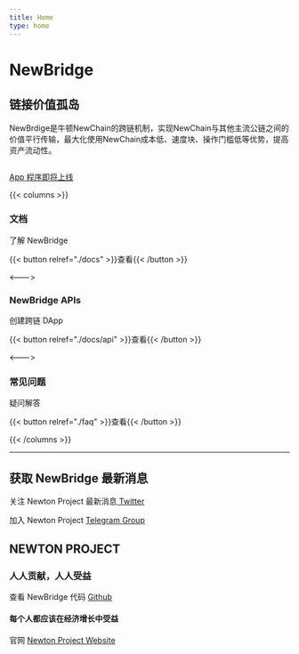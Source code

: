 ```yaml
---
title: Home
type: home
---
```


<div class="banner-s1" id="hyper-jump">
  <h1>New<span>Bridge</span></h1>
  <h2>链接价值孤岛</h2>
  <p>NewBrdige是牛顿NewChain的跨链机制，实现NewChain与其他主流公链之间的价值平行传输，最大化使用NewChain成本低、速度块、操作门槛低等优势，提高资产流动性。</p>
  <div class="launch-app">
      <img src="home-devices.png" alt="">
      <p>
        <a class="btn" href="#">App 程序即将上线</a>
      </p>
  </div>
</div>

<div class="banner-s2">

{{< columns >}}

<i class="far fa-file-alt"></i>

### 文档

了解 NewBridge

{{< button relref="./docs" >}}查看{{< /button >}}

<--->

<i class="fas fa-code"></i>

### NewBridge APIs

创建跨链 DApp

{{< button relref="./docs/api" >}}查看{{< /button >}}

<--->

<i class="far fa-question-circle"></i>

### 常见问题

疑问解答

{{< button relref="./faq" >}}查看{{< /button >}}

{{< /columns >}}

</div>

---

## 获取 NewBridge 最新消息

关注 Newton Project 最新消息<a href="https://www.twitter.com/newton_project/" rel="noreferrer" target="_blank"> <i class="fab fa-twitter"></i> Twitter</a>

加入 Newton Project <a href="https://www.twitter.com/newton_project/" rel="noreferrer" target="_blank"> <i class="fab fa-telegram-plane"></i> Telegram Group</a>

## NEWTON PROJECT

### 人人贡献，人人受益

查看 NewBridge 代码 <a href="https://github.com/newtonproject/newbridge.network" rel="noreferrer" target="_blank"><i class="fab fa-github"></i> Github</a>

#### 每个人都应该在经济增长中受益

官网 [Newton Project Website](https://www.newtonproject.org)
